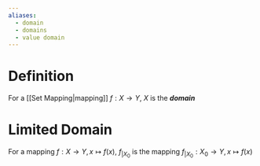 ```yaml
---
aliases:
  - domain
  - domains
  - value domain
---
```

# Definition
For a [[Set Mapping|mapping]] $f: X \to Y$, $X$ is the ___domain___
# Limited Domain
For a mapping $f: X \to Y, x \mapsto f(x)$, $f_{|X_0}$ is the mapping $f_{|X_0}: X_0 \to Y, x \mapsto f(x)$

